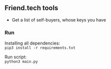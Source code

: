 ## Friend.tech tools

 - Get a list of self-buyers, whose keys you have

### Run

Installing all dependencies: \
`pip3 install -r requirements.txt`

Run script: \
`python3 main.py`
